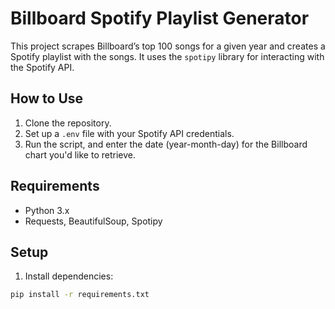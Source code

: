 # Billboard Spotify Playlist Generator

This project scrapes Billboard’s top 100 songs for a given year and creates a Spotify playlist with the songs. It uses the `spotipy` library for interacting with the Spotify API.

## How to Use

1. Clone the repository.
2. Set up a `.env` file with your Spotify API credentials.
3. Run the script, and enter the date (year-month-day) for the Billboard chart you'd like to retrieve.

## Requirements

- Python 3.x
- Requests, BeautifulSoup, Spotipy

## Setup

1. Install dependencies:
```bash
pip install -r requirements.txt

